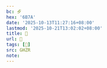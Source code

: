 ```yaml
---
bc: 歺
hex: '6B7A'
date: '2025-10-13T11:27:16+08:00'
lastmod: '2025-10-21T13:02:02+08:00'
title: 󰖩
url: 󰖩
tags: [󰖨]
src: GHZR
note:
---
```


